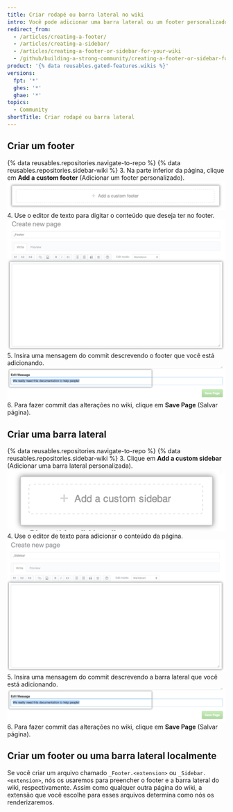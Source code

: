 ```yaml
---
title: Criar rodapé ou barra lateral no wiki
intro: Você pode adicionar uma barra lateral ou um footer personalizado para seu wiki a fim de fornecer aos leitores informações mais contextuais.
redirect_from:
  - /articles/creating-a-footer/
  - /articles/creating-a-sidebar/
  - /articles/creating-a-footer-or-sidebar-for-your-wiki
  - /github/building-a-strong-community/creating-a-footer-or-sidebar-for-your-wiki
product: '{% data reusables.gated-features.wikis %}'
versions:
  fpt: '*'
  ghes: '*'
  ghae: '*'
topics:
  - Community
shortTitle: Criar rodapé ou barra lateral
---
```


## Criar um footer

{% data reusables.repositories.navigate-to-repo %}
{% data reusables.repositories.sidebar-wiki %}
3. Na parte inferior da página, clique em **Add a custom footer** (Adicionar um footer personalizado). ![Seção wiki e footer](/assets/images/help/wiki/wiki_add_footer.png)
4. Use o editor de texto para digitar o conteúdo que deseja ter no footer. ![WYSIWYG do wiki](/assets/images/help/wiki/wiki-footer.png)
5. Insira uma mensagem do commit descrevendo o footer que você está adicionando. ![Mensagem do commit do wiki](/assets/images/help/wiki/wiki_commit_message.png)
6. Para fazer commit das alterações no wiki, clique em **Save Page** (Salvar página).

## Criar uma barra lateral

{% data reusables.repositories.navigate-to-repo %}
{% data reusables.repositories.sidebar-wiki %}
3. Clique em **Add a custom sidebar** (Adicionar uma barra lateral personalizada). ![Seção de adição da barra lateral do wiki](/assets/images/help/wiki/wiki_add_sidebar.png)
4. Use o editor de texto para adicionar o conteúdo da página. ![WYSIWYG do wiki](/assets/images/help/wiki/wiki-sidebar.png)
5. Insira uma mensagem do commit descrevendo a barra lateral que você está adicionando. ![Mensagem do commit do wiki](/assets/images/help/wiki/wiki_commit_message.png)
6. Para fazer commit das alterações no wiki, clique em **Save Page** (Salvar página).

## Criar um footer ou uma barra lateral localmente

Se você criar um arquivo chamado `_Footer.<extension>` ou `_Sidebar.<extension>`, nós os usaremos para preencher o footer e a barra lateral do wiki, respectivamente. Assim como qualquer outra página do wiki, a extensão que você escolhe para esses arquivos determina como nós os renderizaremos.
